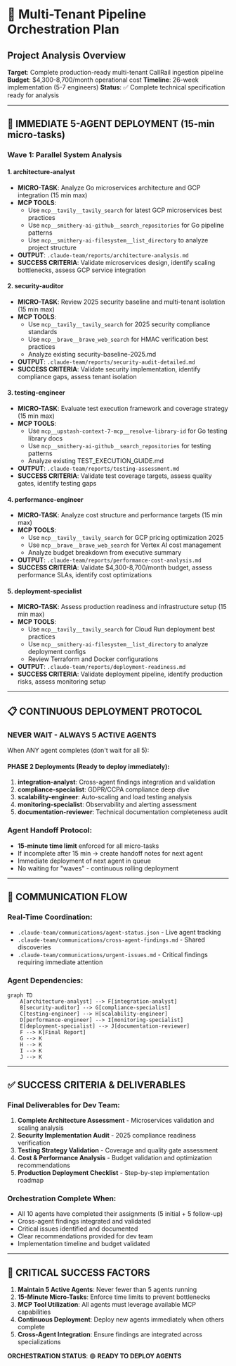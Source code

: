 # 🎯 Multi-Tenant Pipeline Orchestration Plan

## **Project Analysis Overview**
**Target**: Complete production-ready multi-tenant CallRail ingestion pipeline
**Budget**: $4,300-8,700/month operational cost
**Timeline**: 26-week implementation (5-7 engineers)
**Status**: ✅ Complete technical specification ready for analysis

---

## 🚀 **IMMEDIATE 5-AGENT DEPLOYMENT (15-min micro-tasks)**

### **Wave 1: Parallel System Analysis**

#### **1. architecture-analyst**
- **MICRO-TASK**: Analyze Go microservices architecture and GCP integration (15 min max)
- **MCP TOOLS**:
  - Use `mcp__tavily__tavily_search` for latest GCP microservices best practices
  - Use `mcp__smithery-ai-github__search_repositories` for Go pipeline patterns
  - Use `mcp__smithery-ai-filesystem__list_directory` to analyze project structure
- **OUTPUT**: `.claude-team/reports/architecture-analysis.md`
- **SUCCESS CRITERIA**: Validate microservices design, identify scaling bottlenecks, assess GCP service integration

#### **2. security-auditor**
- **MICRO-TASK**: Review 2025 security baseline and multi-tenant isolation (15 min max)
- **MCP TOOLS**:
  - Use `mcp__tavily__tavily_search` for 2025 security compliance standards
  - Use `mcp__brave__brave_web_search` for HMAC verification best practices
  - Analyze existing security-baseline-2025.md
- **OUTPUT**: `.claude-team/reports/security-audit-detailed.md`
- **SUCCESS CRITERIA**: Validate security implementation, identify compliance gaps, assess tenant isolation

#### **3. testing-engineer**
- **MICRO-TASK**: Evaluate test execution framework and coverage strategy (15 min max)
- **MCP TOOLS**:
  - Use `mcp__upstash-context-7-mcp__resolve-library-id` for Go testing library docs
  - Use `mcp__smithery-ai-github__search_repositories` for testing patterns
  - Analyze existing TEST_EXECUTION_GUIDE.md
- **OUTPUT**: `.claude-team/reports/testing-assessment.md`
- **SUCCESS CRITERIA**: Validate test coverage targets, assess quality gates, identify testing gaps

#### **4. performance-engineer**
- **MICRO-TASK**: Analyze cost structure and performance targets (15 min max)
- **MCP TOOLS**:
  - Use `mcp__tavily__tavily_search` for GCP pricing optimization 2025
  - Use `mcp__brave__brave_web_search` for Vertex AI cost management
  - Analyze budget breakdown from executive summary
- **OUTPUT**: `.claude-team/reports/performance-cost-analysis.md`
- **SUCCESS CRITERIA**: Validate $4,300-8,700/month budget, assess performance SLAs, identify cost optimizations

#### **5. deployment-specialist**
- **MICRO-TASK**: Assess production readiness and infrastructure setup (15 min max)
- **MCP TOOLS**:
  - Use `mcp__tavily__tavily_search` for Cloud Run deployment best practices
  - Use `mcp__smithery-ai-filesystem__list_directory` to analyze deployment configs
  - Review Terraform and Docker configurations
- **OUTPUT**: `.claude-team/reports/deployment-readiness.md`
- **SUCCESS CRITERIA**: Validate deployment pipeline, identify production risks, assess monitoring setup

---

## 📋 **CONTINUOUS DEPLOYMENT PROTOCOL**

### **NEVER WAIT - ALWAYS 5 ACTIVE AGENTS**
When ANY agent completes (don't wait for all 5):

#### **PHASE 2 Deployments (Ready to deploy immediately):**

1. **integration-analyst**: Cross-agent findings integration and validation
2. **compliance-specialist**: GDPR/CCPA compliance deep dive
3. **scalability-engineer**: Auto-scaling and load testing analysis
4. **monitoring-specialist**: Observability and alerting assessment
5. **documentation-reviewer**: Technical documentation completeness audit

### **Agent Handoff Protocol:**
- **15-minute time limit** enforced for all micro-tasks
- If incomplete after 15 min → create handoff notes for next agent
- Immediate deployment of next agent in queue
- No waiting for "waves" - continuous rolling deployment

---

## 🔄 **COMMUNICATION FLOW**

### **Real-Time Coordination:**
- `.claude-team/communications/agent-status.json` - Live agent tracking
- `.claude-team/communications/cross-agent-findings.md` - Shared discoveries
- `.claude-team/communications/urgent-issues.md` - Critical findings requiring immediate attention

### **Agent Dependencies:**
```mermaid
graph TD
    A[architecture-analyst] --> F[integration-analyst]
    B[security-auditor] --> G[compliance-specialist]
    C[testing-engineer] --> H[scalability-engineer]
    D[performance-engineer] --> I[monitoring-specialist]
    E[deployment-specialist] --> J[documentation-reviewer]
    F --> K[Final Report]
    G --> K
    H --> K
    I --> K
    J --> K
```

---

## ✅ **SUCCESS CRITERIA & DELIVERABLES**

### **Final Deliverables for Dev Team:**
1. **Complete Architecture Assessment** - Microservices validation and scaling analysis
2. **Security Implementation Audit** - 2025 compliance readiness verification
3. **Testing Strategy Validation** - Coverage and quality gate assessment
4. **Cost & Performance Analysis** - Budget validation and optimization recommendations
5. **Production Deployment Checklist** - Step-by-step implementation roadmap

### **Orchestration Complete When:**
- All 10 agents have completed their assignments (5 initial + 5 follow-up)
- Cross-agent findings integrated and validated
- Critical issues identified and documented
- Clear recommendations provided for dev team
- Implementation timeline and budget validated

---

## 🎯 **CRITICAL SUCCESS FACTORS**

1. **Maintain 5 Active Agents**: Never fewer than 5 agents running
2. **15-Minute Micro-Tasks**: Enforce time limits to prevent bottlenecks
3. **MCP Tool Utilization**: All agents must leverage available MCP capabilities
4. **Continuous Deployment**: Deploy new agents immediately when others complete
5. **Cross-Agent Integration**: Ensure findings are integrated across specializations

**ORCHESTRATION STATUS**: 🟢 **READY TO DEPLOY AGENTS**
